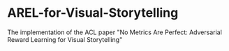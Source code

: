 # AREL-for-Visual-Storytelling
The implementation of the ACL paper "No Metrics Are Perfect: Adversarial Reward Learning for Visual Storytelling"
